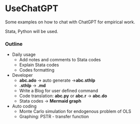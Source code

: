 # UseChatGPT
Some examples on how to chat with ChatGPT for empirical work. 

Stata, Python will be used.


### Outline
- Daily usage
  - Add notes and comments to Stata codes
  - Explain Stata codes
  - Codes formatting
- Developer
  - **abc.ado** &rarr; auto generate &rarr;**abc.sthlp**
  - **.sthlp** &rarr; **.md**
  - Write a Blog for user defined command
  - Code translation: **abc.py** or **abc.r** &rarr; **abc.do**
  - Stata codes &rarr; **Mermaid graph**
- Auto coding
  - Monte Carlo simulation for endogenous problem of OLS
  - Graphing: PSTR - transfer function
